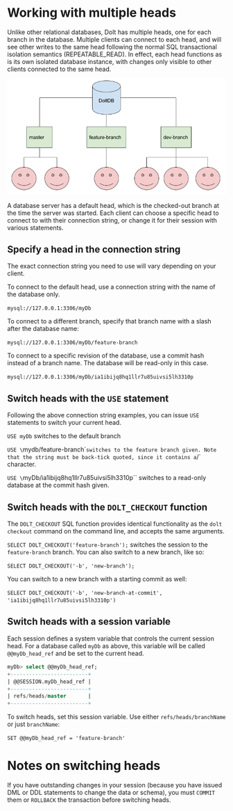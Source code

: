 # Working with multiple heads

Unlike other relational databases, Dolt has multiple heads, one for
each branch in the database. Multiple clients can connect to each
head, and will see other writes to the same head following the normal
SQL transactional isolation semantics (REPEATABLE_READ). In effect,
each head functions as is its own isolated database instance, with
changes only visible to other clients connected to the same head.

![A Dolt database server with multiple heads](../../.gitbook/assets/dolt-server-branches.png)

A database server has a default head, which is the checked-out branch
at the time the server was started. Each client can choose a specific
head to connect to with their connection string, or change it for
their session with various statements.

## Specify a head in the connection string

The exact connection string you need to use will vary depending on
your client.

To connect to the default head, use a connection string with the name
of the database only.

`mysql://127.0.0.1:3306/myDb`

To connect to a different branch, specify that branch name with a
slash after the database name:

`mysql://127.0.0.1:3306/myDb/feature-branch`

To connect to a specific revision of the database, use a commit hash
instead of a branch name. The database will be read-only in this case.

`mysql://127.0.0.1:3306/myDb/ia1ibijq8hq1llr7u85uivsi5lh3310p`

## Switch heads with the `USE` statement

Following the above connection string examples, you can issue `USE`
statements to switch your current head.

`USE myDb` switches to the default branch

`USE \`mydb/feature-branch\`` switches to the feature branch
given. Note that the string must be back-tick quoted, since it
contains a `/` character.

`USE \`myDb/ia1ibijq8hq1llr7u85uivsi5lh3310p\`` switches to a
read-only database at the commit hash given.

## Switch heads with the `DOLT_CHECKOUT` function

The `DOLT_CHECKOUT` SQL function provides identical functionality as
the `dolt checkout` command on the command line, and accepts the same
arguments.

`SELECT DOLT_CHECKOUT('feature-branch');` switches the session to the
`feature-branch` branch. You can also switch to a new branch, like so:

`SELECT DOLT_CHECKOUT('-b', 'new-branch');`

You can switch to a new branch with a starting commit as well:

`SELECT DOLT_CHECKOUT('-b', 'new-branch-at-commit', 'ia1ibijq8hq1llr7u85uivsi5lh3310p')`

## Switch heads with a session variable

Each session defines a system variable that controls the current
session head. For a database called `myDb` as above, this variable
will be called `@@myDb_head_ref` and be set to the current head.

```sql
myDb> select @@myDb_head_ref;
+-------------------------+
| @@SESSION.myDb_head_ref |
+-------------------------+
| refs/heads/master       |
+-------------------------+
```

To switch heads, set this session variable. Use either
`refs/heads/branchName` or just `branchName`:

`SET @@myDb_head_ref = 'feature-branch'`

# Notes on switching heads

If you have outstanding changes in your session (because you have
issued DML or DDL statements to change the data or schema), you must
`COMMIT` them or `ROLLBACK` the transaction before switching heads.
